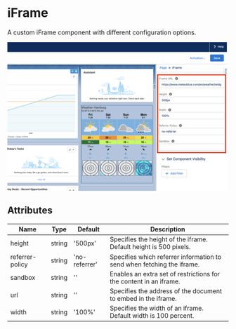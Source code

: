 # iFrame

A custom iFrame component with different configuration options.

<img src="../../../../../images/iframe.png" alt="iframe" width="500"/>

## Attributes

| Name            | Type   | Default       | Description                                                            |
| --------------- | ------ | ------------- | ---------------------------------------------------------------------- |
| height          | string | '500px'       | Specifies the height of the iframe. Default height is 500 pixels.      |
| referrer-policy | string | 'no-referrer' | Specifies which referrer information to send when fetching the iframe. |
| sandbox         | string | ''            | Enables an extra set of restrictions for the content in an iframe.     |
| url             | string | ''            | Specifies the address of the document to embed in the iframe.          |
| width           | string | '100%'        | Specifies the width of an iframe. Default width is 100 percent.        |
